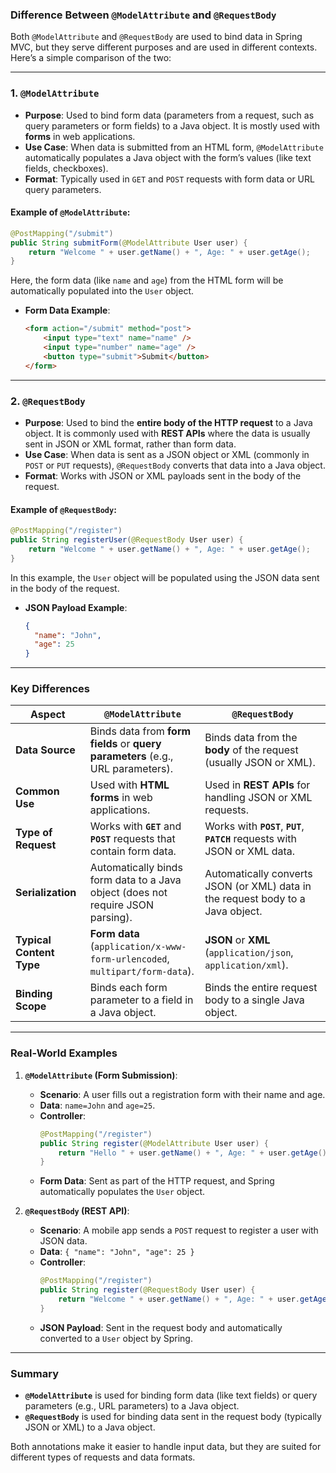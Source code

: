 ### **Difference Between `@ModelAttribute` and `@RequestBody`**

Both `@ModelAttribute` and `@RequestBody` are used to bind data in Spring MVC, but they serve different purposes and are used in different contexts. Here’s a simple comparison of the two:

---

### 1. **`@ModelAttribute`**
- **Purpose**: Used to bind form data (parameters from a request, such as query parameters or form fields) to a Java object. It is mostly used with **forms** in web applications.
- **Use Case**: When data is submitted from an HTML form, `@ModelAttribute` automatically populates a Java object with the form’s values (like text fields, checkboxes).
- **Format**: Typically used in `GET` and `POST` requests with form data or URL query parameters.

#### Example of `@ModelAttribute`:
```java
@PostMapping("/submit")
public String submitForm(@ModelAttribute User user) {
    return "Welcome " + user.getName() + ", Age: " + user.getAge();
}
```
Here, the form data (like `name` and `age`) from the HTML form will be automatically populated into the `User` object.

- **Form Data Example**: 
  ```html
  <form action="/submit" method="post">
      <input type="text" name="name" />
      <input type="number" name="age" />
      <button type="submit">Submit</button>
  </form>
  ```

---

### 2. **`@RequestBody`**
- **Purpose**: Used to bind the **entire body of the HTTP request** to a Java object. It is commonly used with **REST APIs** where the data is usually sent in JSON or XML format, rather than form data.
- **Use Case**: When data is sent as a JSON object or XML (commonly in `POST` or `PUT` requests), `@RequestBody` converts that data into a Java object.
- **Format**: Works with JSON or XML payloads sent in the body of the request.

#### Example of `@RequestBody`:
```java
@PostMapping("/register")
public String registerUser(@RequestBody User user) {
    return "Welcome " + user.getName() + ", Age: " + user.getAge();
}
```
In this example, the `User` object will be populated using the JSON data sent in the body of the request.

- **JSON Payload Example**:
  ```json
  {
    "name": "John",
    "age": 25
  }
  ```

---

### **Key Differences**

| Aspect                     | `@ModelAttribute`                              | `@RequestBody`                                   |
|----------------------------|-----------------------------------------------|-------------------------------------------------|
| **Data Source**             | Binds data from **form fields** or **query parameters** (e.g., URL parameters). | Binds data from the **body** of the request (usually JSON or XML). |
| **Common Use**              | Used with **HTML forms** in web applications.  | Used in **REST APIs** for handling JSON or XML requests. |
| **Type of Request**         | Works with **`GET`** and **`POST`** requests that contain form data. | Works with **`POST`**, **`PUT`**, **`PATCH`** requests with JSON or XML data. |
| **Serialization**            | Automatically binds form data to a Java object (does not require JSON parsing). | Automatically converts JSON (or XML) data in the request body to a Java object. |
| **Typical Content Type**    | **Form data** (`application/x-www-form-urlencoded`, `multipart/form-data`). | **JSON** or **XML** (`application/json`, `application/xml`). |
| **Binding Scope**           | Binds each form parameter to a field in a Java object. | Binds the entire request body to a single Java object. |

---

### **Real-World Examples**

1. **`@ModelAttribute` (Form Submission)**:
   - **Scenario**: A user fills out a registration form with their name and age.
   - **Data**: `name=John` and `age=25`.
   - **Controller**:
     ```java
     @PostMapping("/register")
     public String register(@ModelAttribute User user) {
         return "Hello " + user.getName() + ", Age: " + user.getAge();
     }
     ```
   - **Form Data**: Sent as part of the HTTP request, and Spring automatically populates the `User` object.

2. **`@RequestBody` (REST API)**:
   - **Scenario**: A mobile app sends a `POST` request to register a user with JSON data.
   - **Data**: `{ "name": "John", "age": 25 }`
   - **Controller**:
     ```java
     @PostMapping("/register")
     public String register(@RequestBody User user) {
         return "Welcome " + user.getName() + ", Age: " + user.getAge();
     }
     ```
   - **JSON Payload**: Sent in the request body and automatically converted to a `User` object by Spring.

---

### **Summary**

- **`@ModelAttribute`** is used for binding form data (like text fields) or query parameters (e.g., URL parameters) to a Java object.
- **`@RequestBody`** is used for binding data sent in the request body (typically JSON or XML) to a Java object.

Both annotations make it easier to handle input data, but they are suited for different types of requests and data formats.
